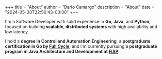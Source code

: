 +++
title = "About"
author = "Dario Camargo"
description = "About"
date = "2024-05-30T22:50:43-03:00"
+++

I'm a Software Developer with solid experience in **Go**, **Java**, and **Python**, focused on building **scalable, distributed systems** with high availability and low latency.

I hold a **degree in Control and Automation Engineering**, a **postgraduate certification in Go by <a href="https://goexpert.fullcycle.com.br/pos-goexpert/" target="_blank">Full Cycle</a>**, and I'm currently pursuing a **postgraduate program in Java Architecture and Development at <a href="https://postech.fiap.com.br/curso/arquitetura-desenvolvimento-java" target="_blank">FIAP</a>**.
